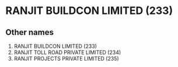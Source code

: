 # RANJIT BUILDCON LIMITED (233)

## Other names
1. RANJIT BUILDCON LIMITED (233)
1. RANJIT TOLL ROAD PRIVATE LIMITED (234)
1. RANJIT PROJECTS PRIVATE LIMITED (235)



